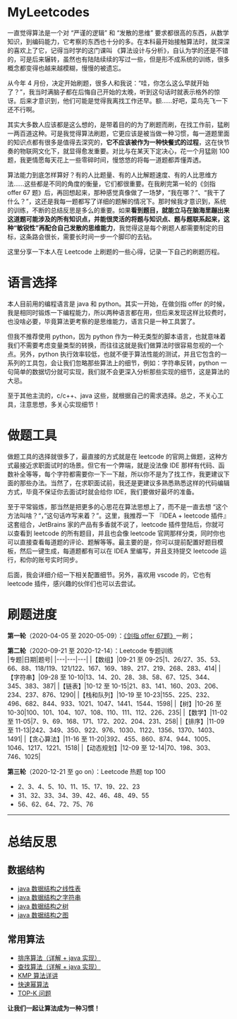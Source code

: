 # MyLeetcodes

一直觉得算法是一个对 “严谨的逻辑” 和 “发散的思维” 要求都很高的东西，从数学知识，到编码能力，它考察的东西也十分的多。在本科最开始接触算法时，就深深的喜欢上了它，记得当时学的这门课叫 《算法设计与分析》，自认为学的还是不错的，可是后来辗转，虽然也有陆陆续续的写过一些，但是形不成系统的训练，很多概念都变得也越来越模糊，慢慢的被遗忘。

从今年 4 月份，决定开始刷题，很多人和我说：“哇，你怎么这么早就开始了？”，我当时满脑子都在后悔自己开始的太晚，听到这句话时就表示格外的惊讶。后来才意识到，他们可能是觉得我离找工作还早。额......好吧，菜鸟先飞一下还不行啊。

其实大多数人应该都是这么想的，是带着目的的为了刷题而刷，在找工作前，猛刷一两百道这种。可是我觉得算法刷题，它更应该是被当做一种习惯，每一道题里面的知识点都有很多是值得去深究的，**它不应该被作为一种快餐式的过程**，这在快节奏的物联网文化下，就显得愈发重要。对比与在某天下定决心，花一个月猛刚 100 题，我更情愿每天花上一些零碎时间，慢悠悠的将每一道题都弄懂弄透。

算法能力到底怎样算好？有的人比题量、有的人比解题速度、有的人比思维方法......这些都是不同的角度的衡量，它们都很重要。在我刷完第一轮的《剑指 offer 67 题》后，再回想起来，那种感觉真像做了一场梦，“我在哪？”、“我干了什么？”，这还是我每一题都写了详细的题解的情况下。那时候我才意识到，系统的训练，不断的总结反思是多么的重要。如果**看到题目，就能立马在脑海里蹦出来这道题可能涉及的所有知识点，并能很灵活的将题与知识点、题与题联系起来，这种“敏锐性”再配合自己发散的思维能力**，我觉得这是每个刷题人都需要制定的目标，这条路会很长，需要长时间一步一个脚印的去钻。

这里分享一下本人在 Leetcode 上刷题的一些心得，记录一下自己的刷题历程。


# 语言选择

本人目前用的编程语言是 java 和 python。其实一开始，在做剑指 offer 的时候，我是相同时锻炼一下编程能力，所以两种语言都在用，但后来发现这样比较费时，也没啥必要，毕竟算法更考察的是思维能力，语言只是一种工具罢了。   

但我不推荐使用 python，因为 python 作为一种无类型的脚本语言，也就意味着我们不需要考虑变量类型的转换，而往往这就是我们做算法时很容易忽视的一个点。另外，python 执行效率较低，也就不便于算法性能的测试，并且它包含的一系列的工具包，会让我们忽略那些算法上的细节，例如：字符串反转，python 一句简单的数据切分就可实现，我们就不会更深入分析那些实现的细节，这是算法的大忌。

至于其他主流的，c/c++、java 这些，就根据自己的需求选择。总之，不关心工具，注意思想，多关心实现细节！


# 做题工具

做题工具的选择就很多了，最直接的方式就是在 leetcode 的官网上做题，这种方式最接近求职面试时的场景。但它有一个弊端，就是没法像 IDE 那样有代码、函数补全等等，每个字符都需要你一下一下敲，所以你不是为了找工作，我更建议下面的那些办法。当然了，在求职面试前，我还是更建议多熟悉熟悉这样的代码编辑方式，毕竟不保证你去面试时就会给你 IDE，我们要做好最坏的准备。

至于平常锻炼，那当然是把更多的心思花在算法思想上了，而不是一直去想 “这个方法叫啥？“，”这句话咋写来着？”。这里，我推荐一下 『IDEA + leetcode 插件』 这套组合，JetBrains 家的产品有多香就不说了，leetcode 插件登陆后，你就可以查看到 leetcode 的所有题目，并且也会像 leetcode 官网那样分类，同时你也可以直接查看每道题的评论、题解等等。最主要的是，你可以提前配置好题目模板，然后一键生成，每道题都有可以在 IDEA 里编写，并且支持提交 leetcode 运行，和你的账号实时同步。

后面，我会详细介绍一下相关配置细节。另外，喜欢用 vscode 的，它也有 leetcode 插件，感兴趣的伙伴们也可以去尝试。 

# 刷题进度

**第一轮**（2020-04-05 至 2020-05-09）：[《剑指 offer 67题》](http://www.thebetterkong.cn/2020/04/05/DataStructure-Algorithm/Finger-offer67/)一刷；    

**第二轮**（2020-09-21 至 2020-12-14）：Leetcode 专题训练    
|专题|日期|题号|
|---|---|---|
|【数组】|09-21 至 09-25|1、26/27、35、53、66、88、118/119、121/122、167、169、189、217、219、268、283、414|
|【字符串】|09-28 至 10-10|13、14、20、28、38、58、67、125、344、345、383、387|
|【链表】|10-12 至 10-15|21、83、141、160、203、206、234、237、876、1290|
|【栈和队列】|10-19 至 10-23|155、225、232、496、682、844、933、1021、1047、1441、1544、1598|
|【树】|10-26 至 10-30|100、101、104、107、108、110、111、112、226、235|
|【数学】|11-02 至 11-05|7、9、69、168、171、172、202、204、231、258|
|【排序】|11-09 至 11-13|242、349、350、922、976、1030、1122、1356、1370、1403、1491|
|【贪心算法】|11-16 至 11-20|392、455、860、874、944、1005、1046、1217、1221、1518|
|【动态规划】|12-09 至 12-14|70、198、303、746、1025|

**第三轮**（2020-12-21 至 go on）：Leetcode 热题 top 100   
- 2、3、4、5、10、11、15、17、19、22、23 
- 31、32、33、34、39、42、46、48、49、55
- 56、62、64、72、75、76


---


# 总结反思

## 数据结构

- [java 数据结构之线性表](http://www.thebetterkong.cn/2020/06/27/DataStructure-Algorithm/DataStructure-LinearList/)
- [java 数据结构之字符串](http://www.thebetterkong.cn/2020/07/02/DataStructure-Algorithm/DataStructure-String/)
- [java 数据结构之树](http://www.thebetterkong.cn/2020/07/09/DataStructure-Algorithm/DataStructure-Tree/)
- [java 数据结构之图](http://www.thebetterkong.cn/2020/09/09/DataStructure-Algorithm/DataStructure-Graph/)



## 常用算法

- [排序算法（详解 + java 实现）](http://www.thebetterkong.cn/2020/06/04/DataStructure-Algorithm/SortingAlgorithm/)
- [查找算法（详解 + java 实现）](http://www.thebetterkong.cn/2020/06/15/DataStructure-Algorithm/SearchingAlgorithm/)
- [KMP 算法详讲](http://www.thebetterkong.cn/2020/10/02/DataStructure-Algorithm/KMP-Algorithm/)
- [快速幂算法](http://www.thebetterkong.cn/2021/03/13/DataStructure-Algorithm/FastEponentiation-Algorithm/#more)
- [TOP-K 问题](http://www.thebetterkong.cn/2021/03/21/DataStructure-Algorithm/TOP-K/)



**让我们一起让算法成为一种习惯！**